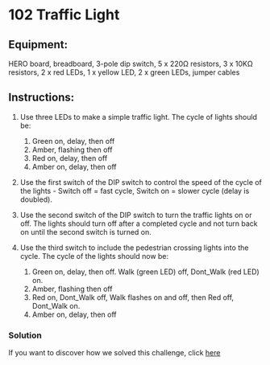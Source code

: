 # 102 Traffic Light

## Equipment: 

HERO board, breadboard, 3-pole dip switch, 5 x 220Ω resistors, 3 x 10KΩ resistors, 2 x red LEDs, 1 x yellow LED, 2 x green LEDs, jumper cables

## Instructions:

1. Use three LEDs to make a simple traffic light. The cycle of lights should be:
    1. Green on, delay, then off
    2. Amber, flashing then off
    3. Red on, delay, then off
    4. Amber on, delay, then off

2. Use the first switch of the DIP switch to control the speed of the cycle of the lights - Switch off = fast cycle, Switch on = slower cycle (delay is doubled). 

3. Use the second switch of the DIP switch to turn the traffic lights on or off. The lights should turn off after a completed cycle and not turn back on until the second switch is turned on.

4. Use the third switch to include the pedestrian crossing lights into the cycle. The cycle of the lights should now be:
    1. Green on, delay, then off. Walk (green LED) off, Dont_Walk (red LED) on.
    2. Amber, flashing then off
    3. Red on, Dont_Walk off, Walk flashes on and off, then Red off, Dont_Walk on.
    4. Amber on, delay, then off 

### Solution

If you want to discover how we solved this challenge, click [here](Solution.md)